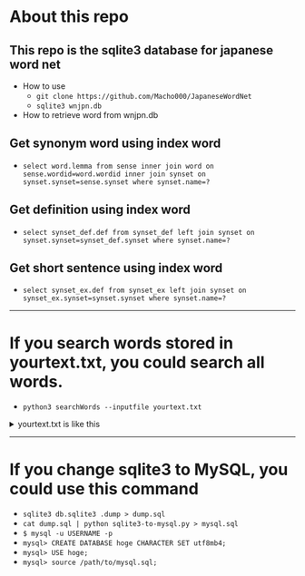# About this repo
## This repo is the sqlite3 database for japanese word net
- How to use
  - `git clone https://github.com/Macho000/JapaneseWordNet`
  - `sqlite3 wnjpn.db`
- How to retrieve word from wnjpn.db
## Get synonym word using index word
  - `select word.lemma from sense inner join word on sense.wordid=word.wordid inner join synset on synset.synset=sense.synset where synset.name=?`
## Get definition using index word
  - `select synset_def.def from synset_def left join synset on synset.synset=synset_def.synset where synset.name=?`
## Get short sentence using index word
  - `select synset_ex.def from synset_ex left join synset on synset_ex.synset=synset.synset where synset.name=?`

--- 
# If you search words stored in yourtext.txt, you could search all words.
  - `python3 searchWords --inputfile yourtext.txt`
<details><summary>yourtext.txt is like this</summary><div>
  
word
  
happy

software

network
</div></details>


---
# If you change sqlite3 to MySQL, you could use this command
  - `sqlite3 db.sqlite3 .dump > dump.sql`
  - `cat dump.sql | python sqlite3-to-mysql.py > mysql.sql`
  - `$ mysql -u USERNAME -p`
  - `mysql> CREATE DATABASE hoge CHARACTER SET utf8mb4;`
  - `mysql> USE hoge;`
  - `mysql> source /path/to/mysql.sql;`
  
  
  
